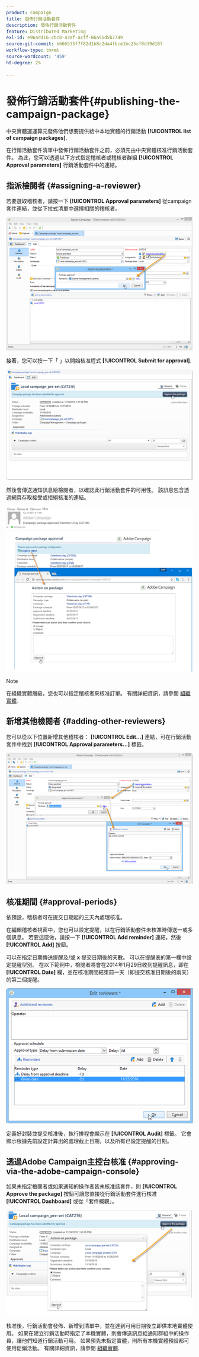 ```yaml
---
product: campaign
title: 發佈行銷活動套件
description: 發佈行銷活動套件
feature: Distributed Marketing
exl-id: e96add16-cbc8-43af-acff-06a95d5b7749
source-git-commit: b666535f7f82d1b8c2da4fbce1bc25cf8d39d187
workflow-type: tm+mt
source-wordcount: '459'
ht-degree: 2%

---
```


# 發佈行銷活動套件{#publishing-the-campaign-package}



中央實體運運算元發佈他們想要提供給中本地實體的行銷活動 **[!UICONTROL list of campaign packages]**.

在行銷活動套件清單中發佈行銷活動套件之前，必須先由中央實體核准行銷活動套件。 為此，您可以透過以下方式指定稽核者或稽核者群組 **[!UICONTROL Approval parameters]** 行銷活動套件中的連結。

## 指派檢閱者 {#assigning-a-reviewer}

若要選取稽核者，請按一下 **[!UICONTROL Approval parameters]** 從campaign套件連結，並從下拉式清單中選擇相關的稽核者。

![](assets/s_advuser_mkg_dist_define_valid.png)

接著，您可以按一下「 」以開始核准程式 **[!UICONTROL Submit for approval]**.

![](assets/s_advuser_mkg_dist_valid_process.png)

然後會傳送通知訊息給檢閱者，以確認此行銷活動套件的可用性。 該訊息包含透過網頁存取接受或拒絕核准的連結。

![](assets/s_advuser_mkg_dist_valid_process1.png)

>[!NOTE]
>
>在組織實體層級，您也可以指定稽核者來核准訂單。 有關詳細資訊，請參閱 [組織實體](about-distributed-marketing.md#organizational-entities).

## 新增其他檢閱者 {#adding-other-reviewers}

您可以從以下位置新增其他稽核者： **[!UICONTROL Edit...]** 連結，可在行銷活動套件中找到 **[!UICONTROL Approval parameters...]** 標籤。

![](assets/s_advuser_mkg_dist_select_op_valid.png)

## 核准期間 {#approval-periods}

依預設，稽核者可在提交日期起的三天內處理核准。

在編輯稽核者視窗中，您也可以設定提醒，以在行銷活動套件未核準時傳送一或多個訊息。 若要這麼做，請按一下 **[!UICONTROL Add reminder]** 連結，然後 **[!UICONTROL Add]** 按鈕。

可以在指定日期傳送提醒及/或 **x** 提交日期後的天數。 可以在提醒表的第一欄中設定提醒型別。 在以下範例中，檢閱者將會在2014年1月29日收到提醒訊息，即在 **[!UICONTROL Date]** 欄，並在核准期間結束前一天（即提交核准日期後的兩天）的第二個提醒。

![](assets/s_advuser_mkg_dist_reminder_planning.png)

定義好封裝並提交核准後，執行排程會顯示在 **[!UICONTROL Audit]** 標籤。 它會顯示根據先前設定計算出的處理截止日期，以及所有已設定提醒的日期。

## 透過Adobe Campaign主控台核准 {#approving-via-the-adobe-campaign-console}

如果未指定檢閱者或如果通知的操作者皆未核准該套件，則 **[!UICONTROL Approve the package]** 按鈕可讓您直接從行銷活動套件進行核准 **[!UICONTROL Dashboard]** 或從「套件概觀」。

![](assets/s_advuser_mkg_dist_valid_button.png)

核准後，行銷活動會發佈、新增到清單中，並在達到可用日期後立即供本地實體使用。 如果在建立行銷活動時指定了本機實體，則會傳送訊息給通知群組中的操作員，讓他們知道行銷活動可用。 如果預先未指定實體，則所有本機實體預設都可使用促銷活動。 有關詳細資訊，請參閱 [組織實體](about-distributed-marketing.md#organizational-entities).
